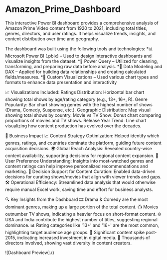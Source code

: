 # Amazon_Prime_Dashboard
This interactive Power BI dashboard provides a comprehensive analysis of Amazon Prime Video content from 1920 to 2021, including total titles, genres, directors, and user ratings. It helps visualize trends, insights, and content distribution over time and geography. 

The dashboard was built using the following tools and technologies: 
*📊 Microsoft Power BI (.pbix) – Used to design interactive dashboards and visualize insights from the dataset. 
*🧹 Power Query – Utilized for cleaning, transforming, and preparing raw data before analysis. 
*🧮 Data Modeling and DAX – Applied for building data relationships and creating calculated fields/measures. 
*🎨 Custom Visualizations – Used various chart types and formats to enhance data presentation and interactivity 

📈 Visualizations Included: 
Ratings Distribution: Horizontal bar chart showing total shows by age/rating category (e.g., 13+, 16+, R). 
Genre Popularity: Bar chart showing genres with the highest number of shows (Drama, Comedy, Suspense, etc.). 
Geographic Distribution: Map visual showing total shows by country. 
Movie vs TV Show: Donut chart comparing proportions of movies and TV shows. 
Release Year Trend: Line chart visualizing how content production has evolved over the decades.

💼 Business Impact
📈 Content Strategy Optimization: Helped identify which genres, ratings, and countries dominate the platform, guiding future content acquisition decisions.
🌍 Global Reach Analysis: Revealed country-wise content availability, supporting decisions for regional content expansion.
👥 User Preference Understanding: Insights into most-watched genres and content ratings can help improve personalized recommendations and marketing.
🧠 Decision Support for Content Curation: Enabled data-driven decisions for curating shows/movies that align with viewer trends and gaps.
🛠️ Operational Efficiency: Streamlined data analysis that would otherwise require manual Excel work, saving time and effort for business analysts.

🔍 Key Insights from the Dashboard
🎞️ Drama & Comedy are the most dominant genres, making up a large portion of the total content.
📺 Movies outnumber TV shows, indicating a heavier focus on short-format content.
🌐 USA and India contribute the highest number of titles, suggesting regional dominance.
📊 Rating categories like '13+' and '16+' are the most common, highlighting target audience age groups.
📅 Significant content spike post-2015, indicating increased investment in digital media.
👤 Thousands of directors involved, showing vast diversity in content creators.

![Dashboard Preview].()
